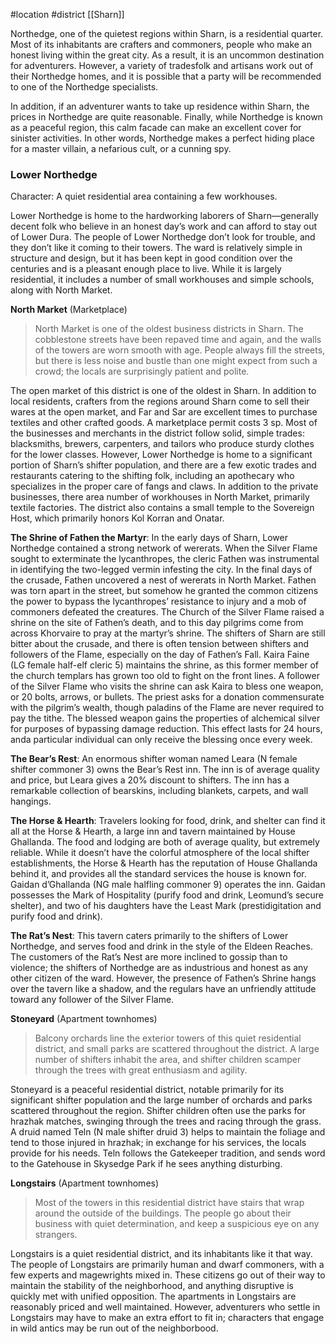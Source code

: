  #location #district [[Sharn]]

Northedge, one of the quietest regions within Sharn, is a residential quarter. Most of its inhabitants are crafters and commoners, people who make an honest living within the great city. As a result, it is an uncommon destination for adventurers. However, a variety of tradesfolk and artisans work out of their Northedge homes, and it is possible that a party will be recommended to one of the Northedge specialists.

In addition, if an adventurer wants to take up residence within Sharn, the prices in Northedge are quite reasonable. Finally, while Northedge is known as a peaceful region, this calm facade can make an excellent cover for sinister activities. In other words, Northedge makes a perfect hiding place for a master villain, a nefarious cult, or a cunning spy.

### **Lower Northedge**
Character: A quiet residential area containing a few workhouses.

Lower Northedge is home to the hardworking laborers of Sharn—generally decent folk who believe in an honest day’s work and can afford to stay out of Lower Dura. The people of Lower Northedge don’t look for trouble, and they don’t like it coming to their towers. The ward is relatively simple in structure and design, but it has been kept in good condition over the centuries and is a pleasant enough place to live. While it is largely residential, it includes a number of small workhouses and simple schools, along with North Market.

**North Market** (Marketplace)

> North Market is one of the oldest business districts in Sharn. The cobblestone streets have been repaved time and again, and the walls of the towers are worn smooth with age. People always fill the streets, but there is less noise and bustle than one might expect from such a crowd; the locals are surprisingly patient and polite.

The open market of this district is one of the oldest in Sharn. In addition to local residents, crafters from the regions around Sharn come to sell their wares at the open market, and Far and Sar are excellent times to purchase textiles and other crafted goods. A marketplace permit costs 3 sp. Most of the businesses and merchants in the district follow solid, simple trades: blacksmiths, brewers, carpenters, and tailors who produce sturdy clothes for the lower classes. However, Lower Northedge is home to a significant portion of Sharn’s shifter population, and there are a few exotic trades and restaurants catering to the shifting folk, including an apothecary who specializes in the proper care of fangs and claws.
In addition to the private businesses, there area number of workhouses in North Market, primarily textile factories. The district also contains a small temple to the Sovereign Host, which primarily honors Kol Korran and Onatar.

**The Shrine of Fathen the Martyr**: In the early days of Sharn, Lower Northedge contained a strong network of wererats. When the Silver Flame sought to exterminate the lycanthropes, the cleric Fathen was instrumental in identifying the two-legged vermin infesting the city. In the final days of the crusade, Fathen uncovered a nest of wererats in North Market. Fathen was torn apart in the street, but somehow he granted the common citizens the power to bypass the lycanthropes’ resistance to injury and a mob of commoners defeated the creatures. The Church of the Silver Flame raised a shrine on the site of Fathen’s death, and to this day pilgrims come from across Khorvaire to pray at the martyr’s shrine. The shifters of Sharn are still bitter about the crusade, and there is often tension between shifters and followers of the Flame, especially on the day of Fathen’s Fall.
Kaira Faine (LG female half-elf cleric 5) maintains the shrine, as this former member of the church templars has grown too old to fight on the front lines. A follower of the Silver Flame who visits the shrine can ask Kaira to bless one weapon, or 20 bolts, arrows, or bullets. The priest asks for a donation commensurate with the pilgrim’s wealth, though paladins of the Flame are never required to pay the tithe. The blessed weapon gains the properties of alchemical silver for purposes of bypassing damage reduction. This effect lasts for 24 hours, anda particular individual can only receive the blessing once every week.

**The Bear’s Rest**: An enormous shifter woman named Leara (N female shifter commoner 3) owns the Bear’s Rest inn. The inn is of average quality and price, but Leara gives a 20% discount to shifters. The inn has a remarkable collection of bearskins, including blankets, carpets, and wall hangings.

**The Horse & Hearth**: Travelers looking for food, drink, and shelter can find it all at the Horse & Hearth, a large inn and tavern maintained by House Ghallanda. The food and lodging are both of average quality, but extremely reliable. While it doesn’t have the colorful atmosphere of the local shifter establishments, the Horse & Hearth has the reputation of House Ghallanda behind it, and provides all the standard services the house is known for. Gaidan d’Ghallanda (NG male halfling commoner 9) operates the inn. Gaidan possesses the Mark of Hospitality (purify food and drink, Leomund’s secure shelter), and two of his daughters have the Least Mark (prestidigitation and purify food and drink).

**The Rat’s Nest**: This tavern caters primarily to the shifters of Lower Northedge, and serves food and drink in the style of the Eldeen Reaches. The customers of the Rat’s Nest are more inclined to gossip than to violence; the shifters of Northedge are as industrious and honest as any other citizen of the ward. However, the presence of Fathen’s Shrine hangs over the tavern like a shadow, and the regulars have an unfriendly attitude toward any follower of the Silver Flame. 

**Stoneyard** (Apartment townhomes)

> Balcony orchards line the exterior towers of this quiet residential district, and small parks are scattered throughout the district. A large number of shifters inhabit the area, and shifter children scamper through the trees with great enthusiasm and agility.
> 

Stoneyard is a peaceful residential district, notable primarily for its significant shifter population and the large number of orchards and parks scattered throughout the region. Shifter children often use the parks for hrazhak matches, swinging through the trees and racing through the grass. A druid named Teln (N male shifter druid 3) helps to maintain the foliage and tend to those injured in hrazhak; in exchange for his services, the locals provide for his needs. Teln follows the Gatekeeper tradition, and sends word to the Gatehouse in Skysedge Park if he sees anything disturbing.

**Longstairs** (Apartment townhomes)

> Most of the towers in this residential district have stairs that wrap around the outside of the buildings. The people go about their business with quiet determination, and keep a suspicious eye on any strangers.
> 

Longstairs is a quiet residential district, and its inhabitants like it that way. The people of Longstairs are primarily human and dwarf commoners, with a few experts and magewrights mixed in. These citizens go out of their way to maintain the stability of the neighborhood, and anything disruptive is quickly met with unified opposition. The apartments in Longstairs are reasonably priced and well maintained. However, adventurers who settle in Longstairs may have to make an extra effort to fit in; characters that engage in wild antics may be run out of the neighborbood.